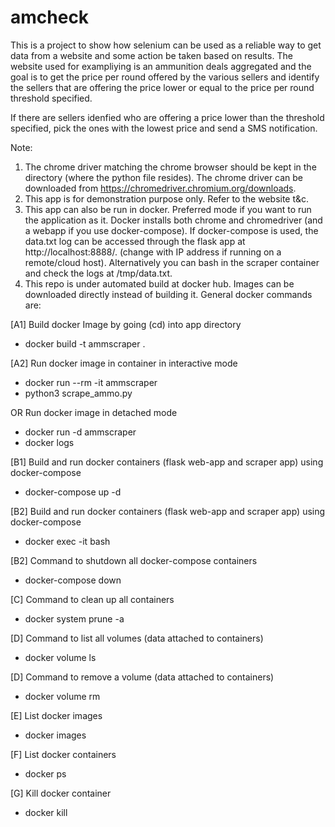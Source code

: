 # amcheck

This is a project to show how selenium can be used as a reliable way to get data from a website and some action be taken
based on results. The website used for exampliying is an ammunition deals aggregated and the goal is to get the price per
round offered by the various sellers and identify the sellers that are offering the price lower or equal to the price per 
round threshold specified. 

If there are sellers idenfied who are offering a price lower than the threshold specified, pick the ones with the lowest 
price and send a SMS notification. 

Note: 
1. The chrome driver matching the chrome browser should be kept in the directory (where the python file resides). The 
chrome driver can be downloaded from https://chromedriver.chromium.org/downloads.
2. This app is for demonstration purpose only. Refer to the website t&c.
3. This app can also be run in docker. Preferred mode if you want to run the application as it. Docker installs both chrome and chromedriver (and a webapp if you use docker-compose). If docker-compose is used, the data.txt log can be accessed through the flask app at http://localhost:8888/. (change with IP address if running on a remote/cloud host). Alternatively you can bash in the scraper container and check the logs at /tmp/data.txt.
4. This repo is under automated build at docker hub. Images can be downloaded directly instead of building it. 
General docker commands are:

[A1] Build docker Image by going (cd) into app directory
* docker build -t ammscraper .

[A2] Run docker image in container in interactive mode
* docker run --rm -it ammscraper
* python3 scrape_ammo.py

OR Run docker image in detached mode

* docker run -d ammscraper 
* docker logs <continerid>

[B1] Build and run docker containers (flask web-app and scraper app) using docker-compose
* docker-compose up -d 

[B2] Build and run docker containers (flask web-app and scraper app) using docker-compose
* docker exec -it <container name> bash

[B2] Command to shutdown all docker-compose containers 
* docker-compose down

[C] Command to clean up all containers
* docker system prune -a

[D] Command to list all volumes (data attached to containers)
* docker volume ls

[D] Command to remove a volume (data attached to containers)
* docker volume rm <volume name>
  
[E] List docker images
* docker images  
  
[F] List docker containers
* docker ps

[G] Kill docker container
* docker kill <container id>
  
  



